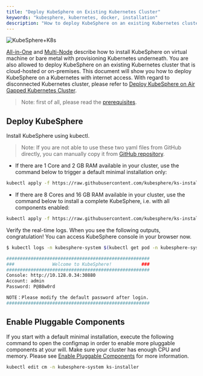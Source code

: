 ```yaml
---
title: "Deploy KubeSphere on Existing Kubernetes Cluster"
keywords: "kubesphere, kubernetes, docker, installation"
description: "How to deploy KubeSphere on an existing Kubernetes cluster"
---
```


![KubeSphere+K8s](https://pek3b.qingstor.com/kubesphere-docs/png/20191123144507.png)

[All-in-One](../all-in-one) and [Multi-Node](../multi-node) describe how to install KubeSphere on virtual machine or bare metal with provisioning Kubernetes underneath. You are also allowed to deploy KubeSphere on an existing Kubernetes cluster that is cloud-hosted or on-premises. This document will show you how to deploy KubeSphere on a Kubernetes with internet access. With regard to disconnected Kubernetes cluster, please refer to [Deploy KubeSphere on Air Gapped Kubernetes Cluster](../install-on-k8s-airgapped).

> Note: first of all, please read the [prerequisites](../prerequisites).

## Deploy KubeSphere

Install KubeSphere using kubectl. 

> Note: If you are not able to use these two yaml files from GitHub directly, you can manually copy it from [GitHub repository](https://github.com/kubesphere/ks-installer/tree/v2.1.1).

- If there are 1 Core and 2 GB RAM available in your cluster, use the command below to trigger a default minimal installation only:

```bash
kubectl apply -f https://raw.githubusercontent.com/kubesphere/ks-installer/v2.1.1/kubesphere-minimal.yaml
```

- If there are 8 Cores and 16 GB RAM available in your cluster, use the command below to install a complete KubeSphere, i.e. with all components enabled:

```bash
kubectl apply -f https://raw.githubusercontent.com/kubesphere/ks-installer/v2.1.1/kubesphere-complete-setup.yaml
```

Verify the real-time logs. When you see the following outputs, congratulation! You can access KubeSphere console in your browser now.

```bash
$ kubectl logs -n kubesphere-system $(kubectl get pod -n kubesphere-system -l app=ks-install -o jsonpath='{.items[0].metadata.name}') -f

#####################################################
###              Welcome to KubeSphere!           ###
#####################################################
Console: http://10.128.0.34:30880
Account: admin
Password: P@88w0rd

NOTE：Please modify the default password after login.
#####################################################
```

## Enable Pluggable Components

If you start with a default minimal installation, execute the following command to open the configmap in order to enable more pluggable components at your will. Make sure your cluster has enough CPU and memory. Please see [Enable Pluggable Components](../pluggable-components) for more information.

```bash
kubectl edit cm -n kubesphere-system ks-installer
```
